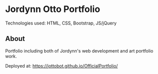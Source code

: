 # Jordynn Otto Portfolio

Technologies used: HTML, CSS, Bootstrap, JS/jQuery

## About

Portfolio including both of Jordynn's web development and art portfolio work.

Deployed at: https://jottobot.github.io/OfficialPortfolio/